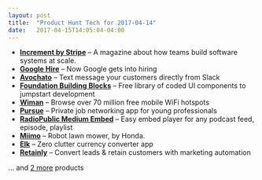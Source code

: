 ```yaml
---
layout: post
title:  "Product Hunt Tech for 2017-04-14"
date:   2017-04-15T14:05:04-04:00
---
```


* **[Increment by Stripe](https://www.producthunt.com/posts/increment-by-stripe?utm_campaign=producthunt-api&utm_medium=api&utm_source=Application%3A+Daily+Digest+RSS+%28ID%3A+3202%29)** – A magazine about how teams build software systems at scale.
* **[Google Hire](https://www.producthunt.com/posts/google-hire?utm_campaign=producthunt-api&utm_medium=api&utm_source=Application%3A+Daily+Digest+RSS+%28ID%3A+3202%29)** – Now Google gets into hiring
* **[Avochato](https://www.producthunt.com/posts/avochato?utm_campaign=producthunt-api&utm_medium=api&utm_source=Application%3A+Daily+Digest+RSS+%28ID%3A+3202%29)** – Text message your customers directly from Slack
* **[Foundation Building Blocks](https://www.producthunt.com/posts/foundation-building-blocks?utm_campaign=producthunt-api&utm_medium=api&utm_source=Application%3A+Daily+Digest+RSS+%28ID%3A+3202%29)** – Free library of coded UI components to jumpstart development
* **[Wiman](https://www.producthunt.com/posts/wiman-2?utm_campaign=producthunt-api&utm_medium=api&utm_source=Application%3A+Daily+Digest+RSS+%28ID%3A+3202%29)** – Browse over 70 million free mobile WiFi hotspots
* **[Pursue](https://www.producthunt.com/posts/pursue?utm_campaign=producthunt-api&utm_medium=api&utm_source=Application%3A+Daily+Digest+RSS+%28ID%3A+3202%29)** – Private job networking app for young professionals
* **[RadioPublic Medium Embed](https://www.producthunt.com/posts/radiopublic-medium-embed?utm_campaign=producthunt-api&utm_medium=api&utm_source=Application%3A+Daily+Digest+RSS+%28ID%3A+3202%29)** – Easy embed player for any podcast feed, episode, playlist
* **[Miimo](https://www.producthunt.com/posts/miimo?utm_campaign=producthunt-api&utm_medium=api&utm_source=Application%3A+Daily+Digest+RSS+%28ID%3A+3202%29)** – Robot lawn mower, by Honda.
* **[Elk](https://www.producthunt.com/posts/elk?utm_campaign=producthunt-api&utm_medium=api&utm_source=Application%3A+Daily+Digest+RSS+%28ID%3A+3202%29)** – Zero clutter currency converter app
* **[Retainly](https://www.producthunt.com/posts/retainly?utm_campaign=producthunt-api&utm_medium=api&utm_source=Application%3A+Daily+Digest+RSS+%28ID%3A+3202%29)** – Convert leads & retain customers with marketing automation

… and [2 more](https://www.producthunt.com/tech) products